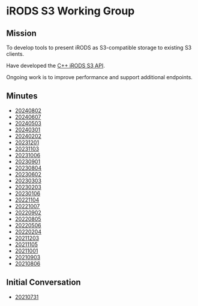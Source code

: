 # iRODS S3 Working Group

## Mission

To develop tools to present iRODS as S3-compatible storage to existing S3 clients.

Have developed the [C++ iRODS S3 API](https://github.com/irods/irods_client_s3_api).

Ongoing work is to improve performance and support additional endpoints.

## Minutes

 - [20240802](20240802-minutes.md)
 - [20240607](20240607-minutes.md)
 - [20240503](20240503-minutes.md)
 - [20240301](20240301-minutes.md)
 - [20240202](20240202-minutes.md)
 - [20231201](20231201-minutes.md)
 - [20231103](20231103-minutes.md)
 - [20231006](20231006-minutes.md)
 - [20230901](20230901-minutes.md)
 - [20230804](20230804-minutes.md)
 - [20230602](20230602-minutes.md)
 - [20230303](20230303-minutes.md)
 - [20230203](20230203-minutes.md)
 - [20230106](20230106-minutes.md)
 - [20221104](20221104-minutes.md)
 - [20221007](20221007-minutes.md)
 - [20220902](20220902-minutes.md)
 - [20220805](20220805-minutes.md)
 - [20220506](20220506-minutes.md)
 - [20220204](20220204-minutes.md)
 - [20211203](20211203-minutes.md)
 - [20211105](20211105-minutes.md)
 - [20211001](20211001-minutes.md)
 - [20210903](20210903-minutes.md)
 - [20210806](20210806-minutes.md)

## Initial Conversation

 - [20210731](20210731-email.md)
